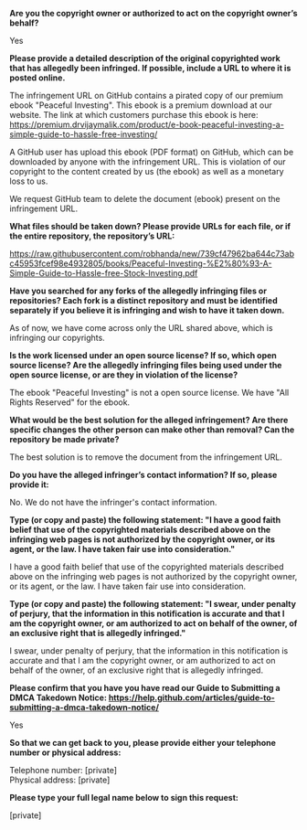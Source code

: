 **Are you the copyright owner or authorized to act on the copyright owner’s behalf?**

Yes

**Please provide a detailed description of the original copyrighted work that has allegedly been infringed. If possible, include a URL to where it is posted online.**

The infringement URL on GitHub contains a pirated copy of our premium ebook "Peaceful Investing". This ebook is a premium download at our website. The link at which customers purchase this ebook is here:   https://premium.drvijaymalik.com/product/e-book-peaceful-investing-a-simple-guide-to-hassle-free-investing/

A GitHub user has upload this ebook (PDF format) on GitHub, which can be downloaded by anyone with the infringement URL. This is violation of our copyright to the content created by us (the ebook) as well as a monetary loss to us.

We request GitHub team to delete the document (ebook) present on the infringement URL.

**What files should be taken down? Please provide URLs for each file, or if the entire repository, the repository’s URL:**

https://raw.githubusercontent.com/robhanda/new/739cf47962ba644c73abc45953fcef98e4932805/books/Peaceful-Investing-%E2%80%93-A-Simple-Guide-to-Hassle-free-Stock-Investing.pdf

**Have you searched for any forks of the allegedly infringing files or repositories? Each fork is a distinct repository and must be identified separately if you believe it is infringing and wish to have it taken down.**

As of now, we have come across only the URL shared above, which is infringing our copyrights.

**Is the work licensed under an open source license? If so, which open source license? Are the allegedly infringing files being used under the open source license, or are they in violation of the license?**

The ebook "Peaceful Investing" is not a open source license. We have "All Rights Reserved" for the ebook.

**What would be the best solution for the alleged infringement? Are there specific changes the other person can make other than removal? Can the repository be made private?**

The best solution is to remove the document from the infringement URL.

**Do you have the alleged infringer’s contact information? If so, please provide it:**

No. We do not have the infringer's contact information.

**Type (or copy and paste) the following statement: "I have a good faith belief that use of the copyrighted materials described above on the infringing web pages is not authorized by the copyright owner, or its agent, or the law. I have taken fair use into consideration."**

I have a good faith belief that use of the copyrighted materials described above on the infringing web pages is not authorized by the copyright owner, or its agent, or the law. I have taken fair use into consideration.

**Type (or copy and paste) the following statement: "I swear, under penalty of perjury, that the information in this notification is accurate and that I am the copyright owner, or am authorized to act on behalf of the owner, of an exclusive right that is allegedly infringed."**

I swear, under penalty of perjury, that the information in this notification is accurate and that I am the copyright owner, or am authorized to act on behalf of the owner, of an exclusive right that is allegedly infringed.

**Please confirm that you have you have read our Guide to Submitting a DMCA Takedown Notice: https://help.github.com/articles/guide-to-submitting-a-dmca-takedown-notice/**

Yes

**So that we can get back to you, please provide either your telephone number or physical address:**

Telephone number: [private]  
Physical address: [private]

**Please type your full legal name below to sign this request:**

[private]
